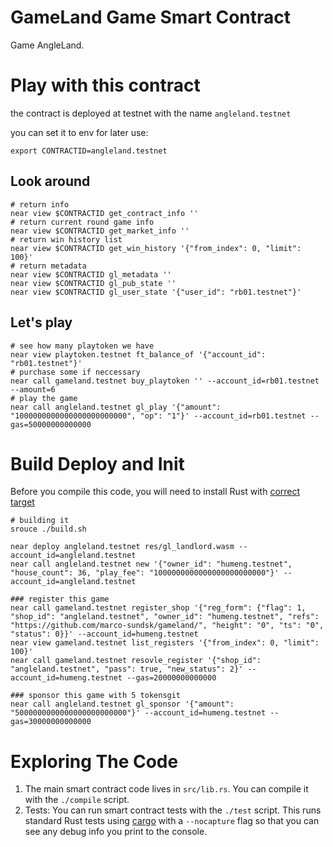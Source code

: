 GameLand Game Smart Contract
==================

Game AngleLand.

Play with this contract
========================
the contract is deployed at testnet with the name `angleland.testnet`

you can set it to env for later use:
```shell
export CONTRACTID=angleland.testnet
```

## Look around
```shell
# return info
near view $CONTRACTID get_contract_info ''
# return current round game info
near view $CONTRACTID get_market_info ''
# return win history list
near view $CONTRACTID get_win_history '{"from_index": 0, "limit": 100}'
# return metadata
near view $CONTRACTID gl_metadata ''
near view $CONTRACTID gl_pub_state ''
near view $CONTRACTID gl_user_state '{"user_id": "rb01.testnet"}'
```
## Let's play
```shell
# see how many playtoken we have
near view playtoken.testnet ft_balance_of '{"account_id": "rb01.testnet"}'
# purchase some if neccessary
near call gameland.testnet buy_playtoken '' --account_id=rb01.testnet --amount=6
# play the game
near call angleland.testnet gl_play '{"amount": "1000000000000000000000000", "op": "1"}' --account_id=rb01.testnet --gas=50000000000000

```

Build Deploy and Init
======================

Before you compile this code, you will need to install Rust with [correct target]


```shell
# building it
srouce ./build.sh
```

```shell
near deploy angleland.testnet res/gl_landlord.wasm --account_id=angleland.testnet
near call angleland.testnet new '{"owner_id": "humeng.testnet", "house_count": 36, "play_fee": "1000000000000000000000000"}' --account_id=angleland.testnet

### register this game
near call gameland.testnet register_shop '{"reg_form": {"flag": 1, "shop_id": "angleland.testnet", "owner_id": "humeng.testnet", "refs": "https://github.com/marco-sundsk/gameland/", "height": "0", "ts": "0", "status": 0}}' --account_id=humeng.testnet
near view gameland.testnet list_registers '{"from_index": 0, "limit": 100}'
near call gameland.testnet resovle_register '{"shop_id": "angleland.testnet", "pass": true, "new_status": 2}' --account_id=humeng.testnet --gas=20000000000000

### sponsor this game with 5 tokensgit 
near call angleland.testnet gl_sponsor '{"amount": "5000000000000000000000000"}' --account_id=humeng.testnet --gas=30000000000000
```


Exploring The Code
==================

1. The main smart contract code lives in `src/lib.rs`. You can compile it with
   the `./compile` script.
2. Tests: You can run smart contract tests with the `./test` script. This runs
   standard Rust tests using [cargo] with a `--nocapture` flag so that you
   can see any debug info you print to the console.


  [smart contract]: https://docs.near.org/docs/roles/developer/contracts/intro
  [Rust]: https://www.rust-lang.org/
  [create-near-app]: https://github.com/near/create-near-app
  [correct target]: https://github.com/near/near-sdk-rs#pre-requisites
  [cargo]: https://doc.rust-lang.org/book/ch01-03-hello-cargo.html

